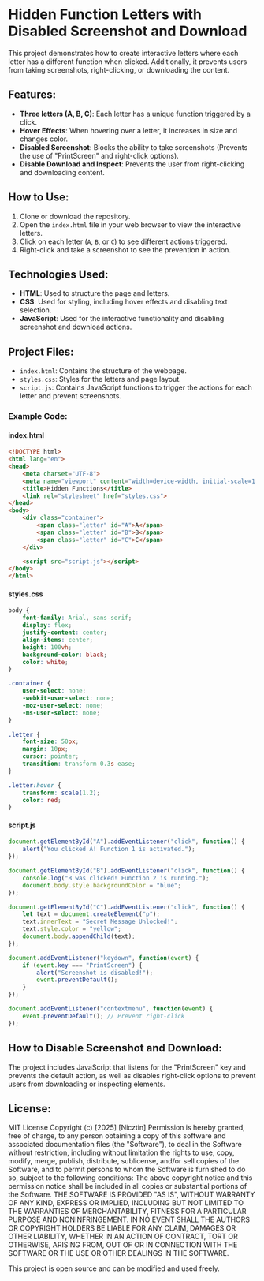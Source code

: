 # Hidden Function Letters with Disabled Screenshot and Download

This project demonstrates how to create interactive letters where each letter has a different function when clicked. Additionally, it prevents users from taking screenshots, right-clicking, or downloading the content.

## Features:
- **Three letters (A, B, C)**: Each letter has a unique function triggered by a click.
- **Hover Effects**: When hovering over a letter, it increases in size and changes color.
- **Disabled Screenshot**: Blocks the ability to take screenshots (Prevents the use of "PrintScreen" and right-click options).
- **Disable Download and Inspect**: Prevents the user from right-clicking and downloading content.

## How to Use:
1. Clone or download the repository.
2. Open the `index.html` file in your web browser to view the interactive letters.
3. Click on each letter (`A`, `B`, or `C`) to see different actions triggered.
4. Right-click and take a screenshot to see the prevention in action.

## Technologies Used:
- **HTML**: Used to structure the page and letters.
- **CSS**: Used for styling, including hover effects and disabling text selection.
- **JavaScript**: Used for the interactive functionality and disabling screenshot and download actions.

## Project Files:
- `index.html`: Contains the structure of the webpage.
- `styles.css`: Styles for the letters and page layout.
- `script.js`: Contains JavaScript functions to trigger the actions for each letter and prevent screenshots.

### Example Code:

#### index.html
```html
<!DOCTYPE html>
<html lang="en">
<head>
    <meta charset="UTF-8">
    <meta name="viewport" content="width=device-width, initial-scale=1.0">
    <title>Hidden Functions</title>
    <link rel="stylesheet" href="styles.css">
</head>
<body>
    <div class="container">
        <span class="letter" id="A">A</span>
        <span class="letter" id="B">B</span>
        <span class="letter" id="C">C</span>
    </div>

    <script src="script.js"></script>
</body>
</html>
```

#### styles.css
```css
body {
    font-family: Arial, sans-serif;
    display: flex;
    justify-content: center;
    align-items: center;
    height: 100vh;
    background-color: black;
    color: white;
}

.container {
    user-select: none;
    -webkit-user-select: none; 
    -moz-user-select: none; 
    -ms-user-select: none; 
}

.letter {
    font-size: 50px;
    margin: 10px;
    cursor: pointer;
    transition: transform 0.3s ease;
}

.letter:hover {
    transform: scale(1.2);
    color: red;
}
```

#### script.js
```javascript
document.getElementById("A").addEventListener("click", function() {
    alert("You clicked A! Function 1 is activated.");
});

document.getElementById("B").addEventListener("click", function() {
    console.log("B was clicked! Function 2 is running.");
    document.body.style.backgroundColor = "blue";
});

document.getElementById("C").addEventListener("click", function() {
    let text = document.createElement("p");
    text.innerText = "Secret Message Unlocked!";
    text.style.color = "yellow";
    document.body.appendChild(text);
});

document.addEventListener("keydown", function(event) {
    if (event.key === "PrintScreen") {
        alert("Screenshot is disabled!");
        event.preventDefault();
    }
});

document.addEventListener("contextmenu", function(event) {
    event.preventDefault(); // Prevent right-click
});
```

## How to Disable Screenshot and Download:

The project includes JavaScript that listens for the "PrintScreen" key and prevents the default action, as well as disables right-click options to prevent users from downloading or inspecting elements.

## License: 

MIT License Copyright (c) [2025] [Nicztin] Permission is hereby granted, free of charge, to any person obtaining a copy of this software and associated documentation files (the "Software"), to deal in the Software without restriction, including without limitation the rights to use, copy, modify, merge, publish, distribute, sublicense, and/or sell copies of the Software, and to permit persons to whom the Software is furnished to do so, subject to the following conditions: The above copyright notice and this permission notice shall be included in all copies or substantial portions of the Software. THE SOFTWARE IS PROVIDED "AS IS", WITHOUT WARRANTY OF ANY KIND, EXPRESS OR IMPLIED, INCLUDING BUT NOT LIMITED TO THE WARRANTIES OF MERCHANTABILITY, FITNESS FOR A PARTICULAR PURPOSE AND NONINFRINGEMENT. IN NO EVENT SHALL THE AUTHORS OR COPYRIGHT HOLDERS BE LIABLE FOR ANY CLAIM, DAMAGES OR OTHER LIABILITY, WHETHER IN AN ACTION OF CONTRACT, TORT OR OTHERWISE, ARISING FROM, OUT OF OR IN CONNECTION WITH THE SOFTWARE OR THE USE OR OTHER DEALINGS IN THE SOFTWARE.

This project is open source and can be modified and used freely.

